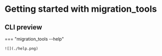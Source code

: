 # Getting started with migration_tools

## CLI preview
=== "migration_tools --help"
  
    ![](./help.png)